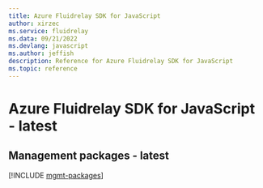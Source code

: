 ```yaml
---
title: Azure Fluidrelay SDK for JavaScript
author: xirzec
ms.service: fluidrelay
ms.data: 09/21/2022
ms.devlang: javascript
ms.author: jeffish
description: Reference for Azure Fluidrelay SDK for JavaScript
ms.topic: reference
---
```

# Azure Fluidrelay SDK for JavaScript - latest

## Management packages - latest
[!INCLUDE [mgmt-packages](fluidrelay-mgmt-index.md)]